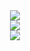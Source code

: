 <div align="center">
  <img  src="https://github-readme-stats.vercel.app/api?username=shuaihuadu&show_icons=true&theme=radical&hide=contribs,prs" />
</div>
<div align="center">
    <img  src="https://github-readme-stats.vercel.app/api/top-langs/?username=shuaihuadu&layout=compact" />
</div>
<div align="center">
  <img  src="https://github-readme-streak-stats.herokuapp.com?user=shuaihuadu&theme=onedark&date_format=M%20j%5B%2C%20Y%5D" />
</div>
